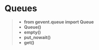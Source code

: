 Queues
======================

>- **from gevent.queue import Queue**
>- **Queue()**
>- **empty()**
>- **put_nowait()**
>- **get()**
